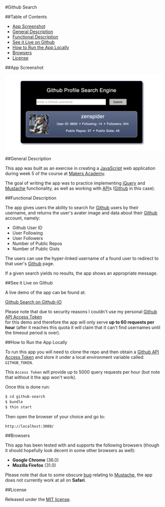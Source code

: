 #Github Search

##Table of Contents

* [App Screenshot](#app-screenshot)
* [General Description](#general-description)
* [Functional Description](#functional-description)
* [See it Live on Github](#see-it-live-on-github)
* [How to Run the App Locally](#how-to-run-the-app-locally)
* [Browsers](#browsers)
* [License](#license)


##App Screenshot

<a href="https://raw.githubusercontent.com/nadavmatalon/github-search/master/public/images/github-search-screenshot.png">
	<img src="public/images/github-search-screenshot.png" />
</a>


##General Description

This app was built as an exercise in creating a 
[JavaScript](http://en.wikipedia.org/wiki/JavaScript) web application 
during week 5 of the course at [Makers Academy](http://www.makersacademy.com/).

The goal of writing the app was to practice implementing [jQuery](http://jquery.com) 
and [Mustache](http://mustache.github.io/) functionality, as well as working with 
[API](http://en.wikipedia.org/wiki/Application_programming_interface)s 
([Github](http://github.com) in this case).


##Functional Description

The app gives users the ability to search for [Github](http://github.com) users 
by their username, and returns the user's avater image and data about their 
[Github](http://github.com) account, namely:

* Github User ID
* User Following
* User Followers
* Number of Public Repos
* Number of Public Gists

The users can use the hyper-linked username of a found user to redirect to that user's 
[Github](http://github.com) page.

If a given search yields no results, the app shows an appropriate message.


##See it Live on Github
            
A live demo of the app can be found at:

[Github Search on Github-IO](http://nadavmatalon.github.io/github-search/)

Please note that due to security reasons I couldn't use my personal 
[Github API Access Token](https://help.github.com/articles/creating-an-access-token-for-command-line-use)  
for this demo and therefore the app will only serve __up to 60 requests per hour__ 
(after it reaches this quota it will claim that it can't find usernames until the 
timeout period is over).


##How to Run the App Locally

To run this app you will need to clone the repo and then obtain a 
[Github API Access Token](https://help.github.com/articles/creating-an-access-token-for-command-line-use) 
and store it under a local environment variable called: `GITHUB_TOKEN`.

This `Access Token` will provide up to 5000 query requests per hour (but note that without it 
the app won't work).

Once this is done run:

```bash
$ cd github-search
$ bundle
$ thin start
```

Then open the browser of your choice and go to:
```
http://localhost:3000/
```


##Browsers

This app has been tested with and supports the following browsers (though
it should hopefully look decent in some other browsers as well):

* __Google Chrome__ (36.0)
* __Mozilla Firefox__ (31.0)

Please note that due to some obscure [bug](https://github.com/wycats/handlebars.js/issues/373) 
relating to [Mustache](http://mustache.github.io/), the app does not currently work 
at all on __Safari__.


##License

<p>Released under the <a href="http://www.opensource.org/licenses/MIT">MIT license</a>.</p>



